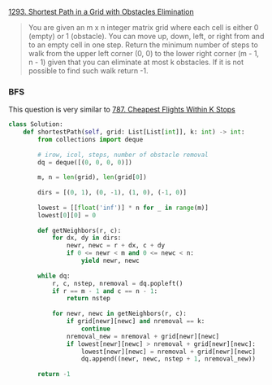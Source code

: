 [1293. Shortest Path in a Grid with Obstacles Elimination](https://leetcode.com/problems/shortest-path-in-a-grid-with-obstacles-elimination)

> You are given an m x n integer matrix grid where each cell is either 0 (empty) or 1 (obstacle). You can move up, down, left, or right from and to an empty cell in one step.
> Return the minimum number of steps to walk from the upper left corner (0, 0) to the lower right corner (m - 1, n - 1) given that you can eliminate at most k obstacles. If it is not possible to find such walk return -1.

### BFS
This question is very similar to [787. Cheapest Flights Within K Stops](Leetcode/../787.md)

```python
class Solution:
    def shortestPath(self, grid: List[List[int]], k: int) -> int:
        from collections import deque
        
        # irow, icol, steps, number of obstacle removal
        dq = deque([(0, 0, 0, 0)])
        
        m, n = len(grid), len(grid[0])
        
        dirs = [(0, 1), (0, -1), (1, 0), (-1, 0)]
        
        lowest = [[float('inf')] * n for _ in range(m)]
        lowest[0][0] = 0
        
        def getNeighbors(r, c):
            for dx, dy in dirs:
                newr, newc = r + dx, c + dy
                if 0 <= newr < m and 0 <= newc < n:
                    yield newr, newc
        
        while dq:
            r, c, nstep, nremoval = dq.popleft()
            if r == m - 1 and c == n - 1:
                return nstep
            
            for newr, newc in getNeighbors(r, c):
                if grid[newr][newc] and nremoval == k:
                    continue
                nremoval_new = nremoval + grid[newr][newc]
                if lowest[newr][newc] > nremoval + grid[newr][newc]:
                    lowest[newr][newc] = nremoval + grid[newr][newc]
                    dq.append((newr, newc, nstep + 1, nremoval_new))
                
        return -1
```